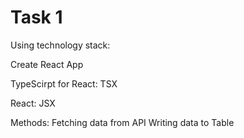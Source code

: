 # Task 1 
Using technology stack:

Create React App

TypeScirpt for React: TSX

React: JSX

Methods:
Fetching data from API
Writing data to Table

